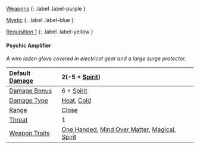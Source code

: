 [Weapons](Game/Weapons-List)
{: .label .label-purple }

[Mystic](Game/Mystic)
{: .label .label-blue }

[Requisition 1](Game/Deployment#Requisition)
{: .label .label-yellow }
#### Psychic Amplifier
*A wire laden glove covered in electrical gear and a large surge protector.*

| Default [Damage](Core/Weapons#Calculating%20Damage) | 2(-5 + [Spirit](Game/Core/Spirit))                                                                                                                                          |
| :-------------------------------------------------- | :-------------------------------------------------------------------------------------------------------------------------------------------------------------------------- |
| [Damage Bonus](Game/Core/Weapons#Damage%20Bonus)    | 6 + [Spirit](Game/Core/Spirit)                                                                                                                                              |
| [Damage Type](Core/Weapons#Damage%20Type)           | [Heat](Game/Core/Injury#Heat), [Cold](Game/Core/Injury#Cold)                                                                                                                |
| [Range](Core/Weapons#Range)                         | [Close](Game/Core/Movement#Close)                                                                                                                                           |
| [Threat](Core/Weapons#Threat)                       | 1                                                                                                                                                                           |
| [Weapon Traits](Core/Weapon-Traits)                 | [One Handed](Game/Core/Blocks/One-Handed), [Mind Over Matter](Game/Core/Blocks/Mind-Over-Matter), [Magical](Game/Core/Blocks/Magical), [Spirit](Game/Core/Blocks/Spiritual) |
